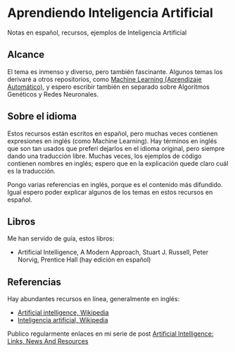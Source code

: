# Aprendiendo Inteligencia Artificial

Notas en español, recursos, ejemplos de Inteligencia Artificial

## Alcance

El tema es inmenso y diverso, pero también fascinante. Algunos temas los derivaré a otros repositorios, como [Machine Learning (Aprendizaje Automático)](https://github.com/ajlopez/AprendiendoMachineLearning),
y espero escribir también en separado sobre Algoritmos Genéticos y Redes Neuronales.

## Sobre el idioma

Estos recursos están escritos en español, pero muchas veces contienen expresiones en inglés (como Machine Learning).
Hay términos en inglés que son tan usados que preferí dejarlos en el idioma original, pero siempre dando una
traducción libre. Muchas veces, los ejemplos de código contienen nombres en inglés; espero que en
la explicación quede claro cuál es la traducción.

Pongo varias referencias en inglés, porque es el contenido más difundido. Igual espero poder explicar algunos de los
temas en estos recursos en español.

## Libros

Me han servido de guía, estos libros:

- Artificial Intelligence, A Modern Approach, Stuart J. Russell, Peter Norvig, Prentice Hall (hay edición en español)

## Referencias

Hay abundantes recursos en línea, generalmente en inglés:

- [Artificial intelligence, Wikipedia](https://en.wikipedia.org/wiki/Artificial_intelligence)
- [Inteligencia artificial, Wikipedia](https://es.wikipedia.org/wiki/Inteligencia_artificial)

Publico regularmente enlaces en mi serie de post [Artificial Intelligence: Links, News And Resources](https://ajlopez.wordpress.com/2013/02/26/artificial-intelligence-links-and-resources-1/)
